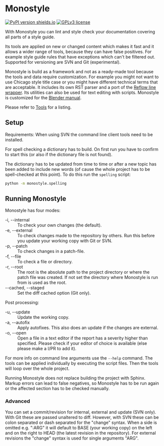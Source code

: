 
# Monostyle

[![PyPI version shields.io](https://img.shields.io/pypi/v/monostyle.svg)](https://pypi.python.org/pypi/monostyle/)
[![GPLv3 license](https://img.shields.io/badge/License-GPLv3-blue.svg)](https://github.com/tobiasHeinke/monostyle/blob/master/LICENSE)

With Monostyle you can lint and style check your documentation covering all parts of a style guide.

Its tools are applied on new or changed content
which makes it fast and it allows a wider range of tools,
because they can have false positives. 
For example style guide rules that have exceptions which can't be filtered out.
Supported for versioning are SVN and Git (experimental).

Monostyle is build as a framework and not as a ready-made tool
because the tools and data require customization.
For example you might not want to use Chicago style title case or you might have different technical terms that are acceptable.
It includes its own RST parser and a port of the [Reflow line wrapper](https://metacpan.org/pod/Text::Reflow).
Its utilities can also be used for text editing with scripts.
Monostyle is customized for the [Blender manual](https://developer.blender.org/project/profile/53/).

Please refer to [Tools](/docs/tools.md) for a listing.


## Setup

Requirements: When using SVN the command line client tools need to be installed.

For spell checking a dictionary has to build.
On first run you have to confirm to start this (or also if the dictionary file is not found).

The dictionary has to be updated from time to time or after a new topic has been added
to include new words (of cause the whole project has to be spell-checked at this point).
To do this run the `spelling` script:
```sh
python -m monostyle.spelling
```

## Running Monostyle

Monostyle has four modes:

<dl>
  <dt>-i, --internal</dt>
  <dd>To check your own changes (the default).</dd>
  <dt>-e, --external</dt>
  <dd>
      To check changes made to the repository by others.
      Run this before you update your working copy with Git or SVN.
   </dd>
  <dt>-p, --patch</dt>
  <dd>To check changes in a patch-file.</dd>
  <dt>-f, --file</dt>
  <dd>To check a file or directory.</dd>
  <dt>-r, --root</dt>
  <dd>
      The root is the absolute path to the project directory or where the patch file was created.
      If not set the directory where Monostyle is run from is used as the root.
  </dd>
  <dt>--cached, --staged</dt>
  <dd>
      Set the diff cached option (Git only).
  </dd>
</dl>

Post processing:

<dl>
  <dt>-u, --update</dt>
  <dd>Update the working copy.</dd>
  <dt>-a, --autofix </dt>
  <dd>Apply autofixes. This also does an update if the changes are external.</dd>
  <dt>-o, --open</dt>
  <dd>Open a file in a text editor if the report has a severity higher than specified.
      Please check if your editor of choice is available (else please make a I/PR to add it).
  </dd>
</dl>

For more info on command line arguments use the `--help` command.
The tools can be applied individually by executing the script files. Then the tools will loop over the whole project.

Running Monostyle does not replace building the project with Sphinx.
Markup errors can lead to false negatives, so Monostyle has to be run again or
the affected section has to be checked manually.


### Advanced

You can set a commit/revision for internal, external and update (SVN only).
With Git these are passed unaltered to diff.
However, with SVN these can be colon separated or dash separated for the "change" syntax.
When a side is omitted e.g. ":ARG" it will default to BASE (your working copy) on the left and
on the right to HEAD (the latest revision in the repository).
For external revisions the "change" syntax is used for single arguments "ARG".
